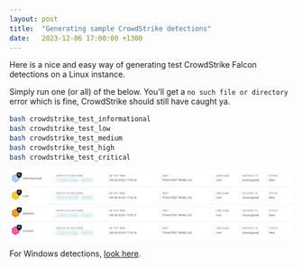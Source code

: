 ```yaml
---
layout: post
title:  "Generating sample CrowdStrike detections"
date:   2023-12-06 17:00:00 +1300
---
```


Here is a nice and easy way of generating test CrowdStrike Falcon detections on a Linux instance. 

Simply run one (or all) of the below. You'll get a `no such file or directory` error which is fine, CrowdStrike should still have caught ya. 

``` bash
bash crowdstrike_test_informational
bash crowdstrike_test_low
bash crowdstrike_test_medium
bash crowdstrike_test_high
bash crowdstrike_test_critical
```

![img1](/assets/2023-12-06-crowdstrike-detections.png)


For Windows detections, [look here](https://www.crowdstrike.com/blog/tech-center/generate-your-first-detection/).